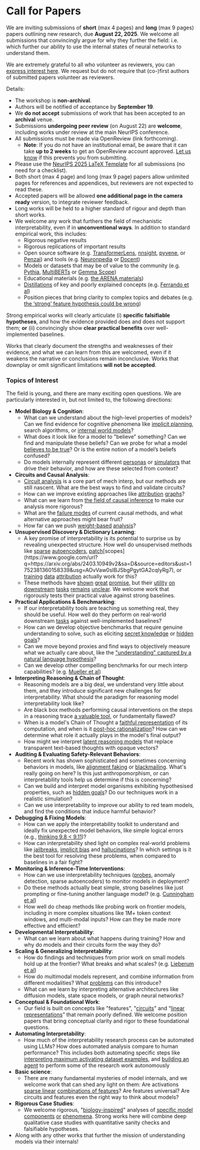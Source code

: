 # Call for Papers
We are inviting submissions of **short** (max 4 pages) and **long** (max 9 pages) papers outlining new research, due **August 22, 2025**. We welcome all submissions that convincingly argue for why they further the field: i.e. which further our ability to use the internal states of neural networks to understand them. 

We are extremely grateful to all who volunteer as reviewers, you can [express interest here](https://www.google.com/url?q=https://docs.google.com/forms/d/e/1FAIpQLSdiw1SJllzoTz_nqzDTzTOGb9DV3W_truQyh-WvYj_QGIi7Mg/viewform?usp%3Ddialog&sa=D&source=editors&ust=1752381360148564&usg=AOvVaw2jx0_PBI5EjoR5IiQ4bxLG). We request but do not require that (co-)first authors of submitted papers volunteer as reviewers. 

Details: 
* The workshop is **non-archival**.
* Authors will be notified of acceptance by **September 19**.
* We **do not accept** submissions of work that has been accepted to an **archival** venue.
* Submissions **undergoing peer review** (on August 22) are **welcome**, including works under review at the main NeurIPS conference.
* All submissions must be made via OpenReview (link forthcoming).
  * **Note**: If you do not have an institutional email, be aware that it can take **up to 2 weeks** to get an OpenReview account approved. [Let us know](mailto:neurips2025@mechinterpworkshop.com) if this prevents you from submitting.
* Please use the [NeurIPS 2025 LaTeX Template](https://www.google.com/url?q=https://media.neurips.cc/Conferences/NeurIPS2025/Styles.zip&sa=D&source=editors&ust=1752381360150319&usg=AOvVaw0YMqfQdBQd4nxol3ng6XmR) for all submissions (no need for a checklist).
* Both short (max 4 page) and long (max 9 page) papers allow unlimited pages for references and appendices, but reviewers are not expected to read these.
* Accepted papers will be allowed **one additional page in the camera ready** version, to integrate reviewer feedback.
* Long works will be held to a higher standard of rigour and depth than short works.
* We welcome any work that furthers the field of mechanistic interpretability, even if in **unconventional ways**. In addition to standard empirical work, this includes:
  * Rigorous negative results
  * Rigorous replications of important results
  * Open source software (e.g. [TransformerLens](https://www.google.com/url?q=https://github.com/neelnanda-io/TransformerLens&sa=D&source=editors&ust=1752381360151547&usg=AOvVaw379TG88kmJzh-lpS8u3mxX), [nnsight](https://www.google.com/url?q=https://github.com/ndif-team/nnsight&sa=D&source=editors&ust=1752381360151641&usg=AOvVaw1fLrKd_f3uKJXf-tBW-35Y), [pyvene](https://www.google.com/url?q=https://github.com/stanfordnlp/pyvene/tree/main/pyvene/models/mlp&sa=D&source=editors&ust=1752381360151749&usg=AOvVaw3AzsQ0Sf9xlpowqOmbX75B), or [Penzai](https://www.google.com/url?q=https://github.com/google-deepmind/penzai&sa=D&source=editors&ust=1752381360151904&usg=AOvVaw3iuMGNBoS1RO7us2qprt_A)) and tools (e.g. [Neuronpedia](https://www.google.com/url?q=http://neuronpedia.org&sa=D&source=editors&ust=1752381360152037&usg=AOvVaw0Q7cIw-wZZOCLc15asnqii) or [Docent](https://www.google.com/url?q=https://transluce.org/introducing-docent&sa=D&source=editors&ust=1752381360152187&usg=AOvVaw3EJMTIbKmRMKlcT398PfCn))
  * Models or datasets that may be of value to the community (e.g. [Pythia](https://www.google.com/url?q=https://arxiv.org/abs/2304.01373&sa=D&source=editors&ust=1752381360152429&usg=AOvVaw2zDTKWu236jijk5Ogq2eNO), [MultiBERTs](https://www.google.com/url?q=https://arxiv.org/abs/2106.16163&sa=D&source=editors&ust=1752381360152543&usg=AOvVaw2Q_YQNcZ7R2S6Wwyb8kyjp) or [Gemma Scope](https://www.google.com/url?q=https://arxiv.org/abs/2408.05147&sa=D&source=editors&ust=1752381360152642&usg=AOvVaw3sjkAJv05xSWN3SHxYC9v1))
  * Educational materials (e.g. [the ARENA materials](https://www.google.com/url?q=https://arena3-chapter1-transformer-interp.streamlit.app/&sa=D&source=editors&ust=1752381360152843&usg=AOvVaw0KBfSh3NoIkVY57ofRAcxu))
  * [Distillations](https://www.google.com/url?q=https://distill.pub/2017/research-debt/&sa=D&source=editors&ust=1752381360153015&usg=AOvVaw3OObE1y99_U1pjZPaGXVon) of key and poorly explained concepts (e.g. [Ferrando et al](https://www.google.com/url?q=https://arxiv.org/abs/2405.00208&sa=D&source=editors&ust=1752381360153182&usg=AOvVaw3S0EfFS--Hc5uckr8Q6Cg7))
  * Position pieces that bring clarity to complex topics and debates (e.g. [the ‘strong’ feature hypothesis could be wrong](https://www.google.com/url?q=https://www.alignmentforum.org/posts/tojtPCCRpKLSHBdpn/the-strong-feature-hypothesis-could-be-wrong&sa=D&source=editors&ust=1752381360153499&usg=AOvVaw2-g2HmbMXf54Q9OfZh1PTE))

Strong empirical works will clearly articulate (i) **specific falsifiable hypotheses**, and how the evidence provided does and does not support them; **or** (ii) convincingly show **clear practical benefits** over well-implemented baselines. 

Works that clearly document the strengths and weaknesses of their evidence, and what we can learn from this are welcomed, even if it weakens the narrative or conclusions remain inconclusive. Works that downplay or omit significant limitations **will not be accepted**. 
### Topics of Interest
The field is young, and there are many exciting open questions. We are particularly interested in, but not limited to, the following directions: 
* **Model Biology & Cognition**:
  * What can we understand about the high-level properties of models? Can we find evidence for cognitive phenomena like [implicit planning](https://www.google.com/url?q=https://transformer-circuits.pub/2025/attribution-graphs/biology.html%23dives-poems&sa=D&source=editors&ust=1752381360155129&usg=AOvVaw3GPf8mmlYTEjT97oANKI6h), search algorithms, or [internal world models](https://www.google.com/url?q=https://arxiv.org/abs/2210.13382&sa=D&source=editors&ust=1752381360155269&usg=AOvVaw2AtbWJPOaVVu9zl6tGxqeL)?
  * What does it look like for a model to "believe" something? Can we find and manipulate these beliefs? Can we probe for what a model [believes to be true](https://www.google.com/url?q=https://arxiv.org/abs/2310.06824&sa=D&source=editors&ust=1752381360155575&usg=AOvVaw3ixwJj3hmxP7m1CIzhH_AY)? Or is the entire notion of a model’s beliefs confused?
  * Do models internally represent different [personas](https://www.google.com/url?q=https://arxiv.org/abs/2406.12094&sa=D&source=editors&ust=1752381360155819&usg=AOvVaw0CcUWVBnlsvyiIWRku3CGD) or [simulators](https://www.google.com/url?q=https://www.nature.com/articles/s41586-023-06647-8&sa=D&source=editors&ust=1752381360155935&usg=AOvVaw2pVh5QCDK9e0ipio8FuS8Y) that drive their behavior, and how are these selected from context?
* **Circuits and Causal Analysis**:
  * [Circuit analysis](https://www.google.com/url?q=https://distill.pub/2020/circuits/zoom-in/&sa=D&source=editors&ust=1752381360156248&usg=AOvVaw1M1LKmp2NL0poimFrI4mWE) is a core part of mech interp, but our methods are still nascent. What are the best ways to find and validate circuits?
  * How can we improve existing approaches like [attribution](https://www.google.com/url?q=https://arxiv.org/abs/2406.11944&sa=D&source=editors&ust=1752381360156583&usg=AOvVaw18yChijELRVQM7W9pIJ5p5) [graphs](https://www.google.com/url?q=https://transformer-circuits.pub/2025/attribution-graphs/methods.html&sa=D&source=editors&ust=1752381360156703&usg=AOvVaw3NTrDDGP7n3u1InNYrX1K7)?
  * What can we learn from [the field of causal inference](https://www.google.com/url?q=https://arxiv.org/abs/2407.04690&sa=D&source=editors&ust=1752381360156907&usg=AOvVaw1vuhdVORFU4qkpGXnxvIQH) to make our analysis more rigorous?
  * What are the [failure modes](https://www.google.com/url?q=https://arxiv.org/abs/2307.15771&sa=D&source=editors&ust=1752381360157107&usg=AOvVaw04J57J9SHy-1hEHhN6EblC) of current causal methods, and what alternative approaches might bear fruit?
  * How far can we push [weight-based](https://www.google.com/url?q=https://arxiv.org/abs/2301.05217&sa=D&source=editors&ust=1752381360157357&usg=AOvVaw1PAlHC_CjB90jcvIZOs7M-) [analysis](https://www.google.com/url?q=https://arxiv.org/abs/2410.08417&sa=D&source=editors&ust=1752381360157441&usg=AOvVaw0nONSFetwY8GfDdPyAf7cc)?
* **Unsupervised Discovery & Dictionary Learning**:
  * A key promise of interpretability is its potential to surprise us by revealing unexpected structure. How well do unsupervised methods like [sparse](https://www.google.com/url?q=https://arxiv.org/abs/2103.15949&sa=D&source=editors&ust=1752381360158027&usg=AOvVaw1SPdVIe7XrIQaRX_13bdUC) [autoencoders](https://www.google.com/url?q=https://transformer-circuits.pub/2023/monosemantic-features&sa=D&source=editors&ust=1752381360158157&usg=AOvVaw1uTr3JbHE86bi6pXN4qCEk), [patch](https://www.google.com/url?q=https://arxiv.org/abs/2401.06102&sa=D&source=editors&ust=1752381360158264&usg=AOvVaw0ByhYR0-wygqS2ieQ_Hxw_)[scopes](https://www.google.com/url?q=https://arxiv.org/abs/2403.10949v2&sa=D&source=editors&ust=1752381360158339&usg=AOvVaw0sIBJSbgPgytGA2cqIyRg7), or [training](https://www.google.com/url?q=https://proceedings.mlr.press/v70/koh17a?ref%3Dhttps://githubhelp.com&sa=D&source=editors&ust=1752381360158461&usg=AOvVaw3qbeTj9_hE-a364QAwOOSI) [data](https://www.google.com/url?q=https://arxiv.org/abs/2308.03296&sa=D&source=editors&ust=1752381360158547&usg=AOvVaw2MqEpDfyjDgozLTaSscrJF) [attribution](https://www.google.com/url?q=https://arxiv.org/abs/2205.11482&sa=D&source=editors&ust=1752381360158639&usg=AOvVaw0VuA9ygZ0dunqFtnepYMt4) actually work for this?
  * These methods have [shown](https://www.google.com/url?q=https://transformer-circuits.pub/2024/scaling-monosemanticity/index.html&sa=D&source=editors&ust=1752381360158901&usg=AOvVaw2TJbyx5Of5vZvvVGJGhh6d) [great](https://www.google.com/url?q=https://transformer-circuits.pub/2025/attribution-graphs/biology.html&sa=D&source=editors&ust=1752381360159025&usg=AOvVaw3RTtdMPRqBRCzREYsragj-) [promise](https://www.google.com/url?q=https://arxiv.org/abs/2503.10965&sa=D&source=editors&ust=1752381360159117&usg=AOvVaw3K55PxVnbm2oLgvdyGY3Oc), but their [utility](https://www.google.com/url?q=https://arxiv.org/abs/2502.16681&sa=D&source=editors&ust=1752381360159218&usg=AOvVaw2fc7KTWAf88JgrPFKTcS3a) [on](https://www.google.com/url?q=https://www.tilderesearch.com/blog/sieve&sa=D&source=editors&ust=1752381360159306&usg=AOvVaw3hkyzeSUvkcLi5dBxh-TeH) [downstream](https://www.google.com/url?q=https://arxiv.org/abs/2501.17148&sa=D&source=editors&ust=1752381360159394&usg=AOvVaw3p_wT8_Yujsj9qac8_7QJi) [tasks](https://www.google.com/url?q=https://transformer-circuits.pub/2024/features-as-classifiers/index.html&sa=D&source=editors&ust=1752381360159520&usg=AOvVaw1UGt9xs9dOM6F6ZjFF9Z45) [remains](https://www.google.com/url?q=https://arxiv.org/abs/2502.04382&sa=D&source=editors&ust=1752381360159608&usg=AOvVaw1cJnBPt3EmHGjfpmp2vDDT) [unclear](https://www.google.com/url?q=https://www.alignmentforum.org/posts/4uXCAJNuPKtKBsi28/negative-results-for-saes-on-downstream-tasks&sa=D&source=editors&ust=1752381360159748&usg=AOvVaw0BfZnRps9noH8ka_ruCY4U). We welcome work that rigorously tests their practical value against strong baselines.
* **Practical Applications & Benchmarking**:
  * If our interpretability tools are teaching us something real, they should be useful. How well do they perform on real-world downstream [tasks](https://www.google.com/url?q=https://www.lesswrong.com/posts/wGRnzCFcowRCrpX4Y/downstream-applications-as-validation-of-interpretability&sa=D&source=editors&ust=1752381360160331&usg=AOvVaw019fR0MBeeGSUx_22c0Mib) against well-implemented baselines?
  * How can we develop objective benchmarks that require genuine understanding to solve, such as eliciting [secret knowledge](https://www.google.com/url?q=https://arxiv.org/abs/2505.14352&sa=D&source=editors&ust=1752381360160697&usg=AOvVaw0eT9f3LISXpgQFYyQdU7kH) or [hidden goals](https://www.google.com/url?q=https://arxiv.org/abs/2503.10965&sa=D&source=editors&ust=1752381360160814&usg=AOvVaw3mw6PCbSYJj9YbnCYjHuON)?
  * Can we move beyond proxies and find ways to objectively measure what we actually care about, like the ["understanding" captured by a natural language hypothesis](https://www.google.com/url?q=https://arxiv.org/abs/2502.04382&sa=D&source=editors&ust=1752381360161146&usg=AOvVaw23eKFu3hH-8sx_LOUspXtl)?
  * Can we develop other compelling benchmarks for our mech interp capabilities? (e.g. [Mueller et al](https://www.google.com/url?q=https://arxiv.org/abs/2504.13151&sa=D&source=editors&ust=1752381360161400&usg=AOvVaw3NeqqdnlXHPZX19pz4NyJC))
* **Interpreting Reasoning & Chain of Thought**:
  * Reasoning models are a big deal, we understand very little about them, and they introduce significant new challenges for interpretability. What should the paradigm for reasoning model interpretability look like?
  * Are black box methods performing causal interventions on the steps in a reasoning trace [a valuable tool](https://www.google.com/url?q=https://arxiv.org/abs/2506.19143&sa=D&source=editors&ust=1752381360162139&usg=AOvVaw3WHBUwI4eKhmH74jyoO9at), or fundamentally flawed?
  * When is a model's Chain of Thought a [faithful representation](https://www.google.com/url?q=https://arxiv.org/abs/2305.04388&sa=D&source=editors&ust=1752381360162431&usg=AOvVaw3mVnsQKOp9AGUHZTMg8vV1) of its computation, and when is it [post-hoc rationalization](https://www.google.com/url?q=https://arxiv.org/abs/2503.08679&sa=D&source=editors&ust=1752381360162582&usg=AOvVaw0dEOKU40lTgCA-TEmgXSqc)? How can we determine what role it actually plays in the model's final output?
  * How might we interpret [latent reasoning models](https://www.google.com/url?q=https://arxiv.org/abs/2412.06769&sa=D&source=editors&ust=1752381360162848&usg=AOvVaw2CxvKHO7USXgMZse1pyF1I) that replace transparent text-based thoughts with opaque vectors?
* **Auditing & Evaluating Safety-Relevant Behaviors**:
  * Recent work has shown sophisticated and sometimes concerning behaviors in models, like [alignment faking](https://www.google.com/url?q=https://arxiv.org/abs/2412.14093&sa=D&source=editors&ust=1752381360163317&usg=AOvVaw0P58fs3YLgmb8BgNqkhPRm) or [blackmailing](https://www.google.com/url?q=https://www.anthropic.com/research/agentic-misalignment&sa=D&source=editors&ust=1752381360163433&usg=AOvVaw124yxvn7m6bXoSoVyq4Wwu). What's really going on here? Is this just anthropomorphism, or can interpretability tools help us determine if this is concerning?
  * Can we build and interpret model organisms exhibiting hypothesised properties, such as [hidden goals](https://www.google.com/url?q=https://arxiv.org/abs/2503.10965&sa=D&source=editors&ust=1752381360163833&usg=AOvVaw2vtaQ9Codwdd5HWEAn1fGq)? Do our techniques work in a realistic simulation?
  * Can we use interpretability to improve our ability to red team models, and find the conditions that induce harmful behavior?
* **Debugging & Fixing Models**:
  * How can we apply the interpretability toolkit to understand and ideally fix unexpected model behaviors, like simple logical errors (e.g., [thinking 9.8 < 9.11](https://www.google.com/url?q=https://transluce.org/observability-interface&sa=D&source=editors&ust=1752381360164514&usg=AOvVaw3Fw227wc9Gh6SfHccKJsgq))?
  * How can interpretability shed light on complex real-world problems like [jailbreaks](https://www.google.com/url?q=https://transformer-circuits.pub/2025/attribution-graphs/biology.html%23dives-jailbreak&sa=D&source=editors&ust=1752381360164771&usg=AOvVaw0-7cyxBEGHafzjA5RdIV2a), [implicit bias](https://www.google.com/url?q=https://arxiv.org/abs/2506.10922&sa=D&source=editors&ust=1752381360164871&usg=AOvVaw0ZDoRlnsGDinYGmF5JLXk4) and [hallucinations](https://www.google.com/url?q=https://arxiv.org/abs/2411.14257&sa=D&source=editors&ust=1752381360164976&usg=AOvVaw1bizwaxha6b16h6T7F7g-d)? In which settings is it the best tool for resolving these problems, when compared to baselines in a fair fight?
* **Monitoring & Inference-Time Interventions**:
  * How can we use interpretability techniques ([probes](https://www.google.com/url?q=https://arxiv.org/abs/2102.12452&sa=D&source=editors&ust=1752381360165455&usg=AOvVaw0PR-gaOehvxPeS9ZojPSnW), anomaly detection, sparse autoencoders) to monitor models in deployment?
  * Do these methods actually beat simple, strong baselines like just prompting or fine-tuning another language model? (e.g. [Cunningham et al](https://www.google.com/url?q=https://alignment.anthropic.com/2025/cheap-monitors/&sa=D&source=editors&ust=1752381360165842&usg=AOvVaw2fAZbU9DNPG5my08eguWGu))
  * How well do cheap methods like probing work on frontier models, including in more complex situations like 1M+ token context windows, and multi-modal inputs? How can they be made more effective and efficient?
* **Developmental Interpretability**:
  * What can we learn about what happens during training? How and why do models and their circuits form the way they do?
* **Scaling & Generalizing Interpretability**:
  * How do findings and techniques from prior work on small models hold up at the frontier? What breaks and what scales? (e.g. [Lieberum et al](https://www.google.com/url?q=https://arxiv.org/abs/2307.09458&sa=D&source=editors&ust=1752381360166850&usg=AOvVaw0C3JoznR_-iQ8gxEAd_it8))
  * How do multimodal models represent, and combine information from different modalities? What [problems](https://www.google.com/url?q=https://openreview.net/pdf?id%3DVUhRdZp8ke&sa=D&source=editors&ust=1752381360167144&usg=AOvVaw3kXASESE2oPHnPFfYC7cg-) can this introduce?
  * What can we learn by interpreting alternative architectures like diffusion models, state space models, or graph neural networks?
* **Conceptual & Foundational Work**:
  * Our field is built on concepts like "features", "[circuits](https://www.google.com/url?q=https://distill.pub/2020/circuits/zoom-in/&sa=D&source=editors&ust=1752381360167821&usg=AOvVaw01RLNHa7mJwODSJtLS8AYf)" and “[linear representations](https://www.google.com/url?q=https://transformer-circuits.pub/2024/july-update/index.html%23linear-representations&sa=D&source=editors&ust=1752381360168008&usg=AOvVaw0sjVmxUNPpE3t_6V-gZEBU)” that remain poorly defined. We welcome position papers that bring conceptual clarity and rigor to these foundational questions.
* **Automating Interpretability**:
  * How much of the interpretability research process can be automated using LLMs? How does automated analysis compare to human performance? This includes both automating specific steps like [interpreting maximum activating dataset examples](https://www.google.com/url?q=https://openaipublic.blob.core.windows.net/neuron-explainer/paper/index.html&sa=D&source=editors&ust=1752381360168884&usg=AOvVaw1nWbCdngyGciWroahKNbhz), and [building an agent](https://www.google.com/url?q=https://arxiv.org/abs/2404.14394&sa=D&source=editors&ust=1752381360169002&usg=AOvVaw1SqtMJ1tzefO662tQ7vonx) to perform some of the research work autonomously
* **Basic science**:
  * There are many fundamental mysteries of model internals, and we welcome work that can shed any light on them: Are activations [sparse linear](https://www.google.com/url?q=https://arxiv.org/abs/1601.03764&sa=D&source=editors&ust=1752381360169519&usg=AOvVaw3qbo4AHyvjCAaDCYr0aCTG) [combinations of features](https://www.google.com/url?q=https://transformer-circuits.pub/2022/toy_model/index.html&sa=D&source=editors&ust=1752381360169660&usg=AOvVaw3q-6VVQdKtWGLA-qTnhfcr)? Are features universal? Are circuits and features even the right way to think about models?
* **Rigorous Case Studies**:
  * We welcome rigorous, "[biology-inspired](https://www.google.com/url?q=https://distill.pub/2020/circuits/curve-circuits/&sa=D&source=editors&ust=1752381360170125&usg=AOvVaw0vK4ZVJmCVl3WWiX7BiS8F)" analyses of [specific model](https://www.google.com/url?q=https://arxiv.org/abs/2310.04625&sa=D&source=editors&ust=1752381360170239&usg=AOvVaw2XQZVq_4bCT4QlhtzouVB2) [components](https://www.google.com/url?q=https://transformer-circuits.pub/2024/scaling-monosemanticity/index.html&sa=D&source=editors&ust=1752381360170366&usg=AOvVaw1ekkUBAbHEHQ9UJr-d_xvt) [or](https://www.google.com/url?q=https://arxiv.org/abs/2305.01610&sa=D&source=editors&ust=1752381360170456&usg=AOvVaw15_xgxoGwj-BeIwqSlaRSA) [phenomena](https://www.google.com/url?q=https://arxiv.org/abs/2306.09346&sa=D&source=editors&ust=1752381360170546&usg=AOvVaw3Gv-nnrT8QSk2fPaiz1itc). Strong works here will combine deep qualitative case studies with quantitative sanity checks and falsifiable hypotheses.
* Along with any other works that further the mission of understanding models via their internals!